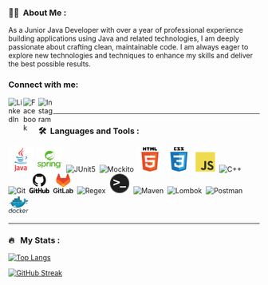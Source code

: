 ### :man_technologist: &nbsp;About Me :


As a Junior Java Developer with over a year of professional experience building applications using Java and related technologies, I am deeply passionate about crafting clean, maintainable code. I am always eager to explore new technologies and techniques to enhance my skills and deliver the best possible results.

### Connect with me:

[<img align="left" title="LinkedIn" alt="LinkedIn" width="30px" src="https://user-images.githubusercontent.com/65444856/133000567-ab6427ab-5eaf-4e35-8e98-da6d3926b41a.png" />][linkedin]&nbsp;
[<img align="left" title="Facebook" alt="Facebook" width="30px" src="https://user-images.githubusercontent.com/65444856/133000585-098f4f6e-7830-4555-977f-8ca758a10b94.png" />][facebook]&nbsp;
[<img align="left" title="Instagram" alt="Instagram" width="30px" src="https://user-images.githubusercontent.com/65444856/133000651-71afbdf2-4a7c-49d6-b8c4-86179e176d06.png" />][instagram]&nbsp;

---

### 🛠 &nbsp;Languages and Tools :

<p>
<img src="https://github.com/devicons/devicon/blob/master/icons/java/java-original-wordmark.svg" title="Java" alt="Java" width="50px"/>&nbsp;
<img src="https://github.com/devicons/devicon/blob/master/icons/spring/spring-original-wordmark.svg" title="Spring" alt="Spring" width="50px"/>&nbsp;
<img src="https://user-images.githubusercontent.com/65444856/133000373-50a5b894-f295-4ed9-b165-ea0e9343c583.png" title="JUnit5" alt="JUnit5" width="40px"/>&nbsp;
<img src="https://user-images.githubusercontent.com/65444856/133028506-2ed2dc33-8ec7-4817-af2d-bd236ec67bce.png" title="Mockito" alt="Mockito" width="40px"/>&nbsp;
<img src="https://github.com/devicons/devicon/blob/master/icons/html5/html5-original-wordmark.svg" title="HTML5" alt="HTML5" width="50px"/>&nbsp;
<img src="https://github.com/devicons/devicon/blob/master/icons/css3/css3-original-wordmark.svg" title="CSS3" alt="CSS3" width="50px"/>&nbsp;
<img src="https://github.com/devicons/devicon/blob/master/icons/javascript/javascript-original.svg" title="JavaScript" alt="JavaScript" width="40px"/>&nbsp;
<img src="https://github.com/isocpp/logos/blob/master/cpp_logo.png" title="C++" alt="C++" width="37px"/>&nbsp;
<img src="https://user-images.githubusercontent.com/65444856/133001410-5b6b86f3-71e6-494d-9920-8c1be95eb543.png" title="Git" alt="Git" width="40px"/>&nbsp;
<img src="https://github.com/devicons/devicon/blob/master/icons/github/github-original-wordmark.svg" title="GitHub" alt="GitHub" width="40px"/>&nbsp;
<img src="https://github.com/devicons/devicon/blob/master/icons/gitlab/gitlab-original-wordmark.svg" title="GitLab" alt="GitLab" width="40px"/>&nbsp;
<img src="https://user-images.githubusercontent.com/65444856/133237972-1b26c7f8-439b-4993-a770-ebc82815b353.png" title="Regex" alt="Regex" width="40px"/>&nbsp;
<img src="https://raw.githubusercontent.com/github/explore/80688e429a7d4ef2fca1e82350fe8e3517d3494d/topics/terminal/terminal.png" title="Terminal" alt="Terminal" width="40px"/>&nbsp;
<img src="https://user-images.githubusercontent.com/65444856/133030496-f680af1c-3cd6-4af5-af47-f3a75d7c5906.png" title="Maven" alt="Maven" width="40px"/>&nbsp;
<img src="https://user-images.githubusercontent.com/65444856/150393193-071b179e-7fd0-44d4-9b57-dc9744a0dded.jpg" title="Lombok" alt="Lombok" width="40px"/>&nbsp;
<img src="https://www.vectorlogo.zone/logos/getpostman/getpostman-icon.svg" title="Postman" alt="Postman" width="40px"/>&nbsp;
<img src="https://github.com/devicons/devicon/blob/master/icons/docker/docker-original-wordmark.svg" title="Docker" alt="Docker" width="40px"/>&nbsp;
</p>

---

### 🔥 &nbsp; My Stats :
[![Top Langs](https://github-readme-stats-sigma-five.vercel.app/api/top-langs/?username=mmstf00&layout=compact&theme=vision-friendly-dark)](https://github.com/anuraghazra/github-readme-stats)

[![GitHub Streak](http://github-readme-streak-stats.herokuapp.com?user=mmstf00&theme=dark&background=000000)](https://git.io/streak-stats)

[instagram]: https://www.instagram.com/mmstf00/
[linkedin]: https://www.linkedin.com/in/mustafa-ercan-3310421a1/
[facebook]: https://www.facebook.com/mmstf00/

